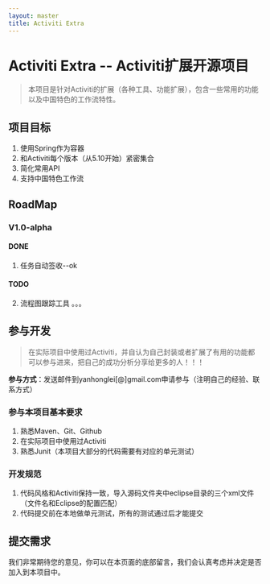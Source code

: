 ```yaml
---
layout: master
title: Activiti Extra
---
```


# Activiti Extra -- Activiti扩展开源项目

> 本项目是针对Activiti的扩展（各种工具、功能扩展），包含一些常用的功能以及中国特色的工作流特性。

## 项目目标

1. 使用Spring作为容器
2. 和Activiti每个版本（从5.10开始）紧密集合
3. 简化常用API
4. 支持中国特色工作流

## RoadMap

### V1.0-alpha

#### DONE

1. 任务自动签收--ok

#### TODO

2. 流程图跟踪工具
。。。

## 参与开发

> 在实际项目中使用过Activiti，并自认为自己封装或者扩展了有用的功能都可以参与进来，把自己的成功分析分享给更多的人！！！

**参与方式**：发送邮件到yanhonglei[@]gmail.com申请参与（注明自己的经验、联系方式）

### 参与本项目基本要求

1. 熟悉Maven、Git、Github
2. 在实际项目中使用过Activiti
3. 熟悉Junit（本项目大部分的代码需要有对应的单元测试）

### 开发规范

1. 代码风格和Activiti保持一致，导入源码文件夹中eclipse目录的三个xml文件（文件名和Eclipse的配置匹配）
2. 代码提交前在本地做单元测试，所有的测试通过后才能提交

## 提交需求

我们非常期待您的意见，你可以在本页面的底部留言，我们会认真考虑并决定是否加入到本项目中。